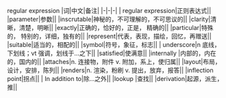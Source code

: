  regular expression
|词|中文|备注|
|-|-|-|
| regular expression|正则表达式||
|parameter|参数||
|inscrutable|神秘的，不可理解的，不可思议的||
|clarity|清晰，清楚，明晰||
|exactly|正确的，恰好的，正是， 精确的||
|particular|特殊的， 特别的，详细，独有的||
|represent|代表，表现，描绘，回忆，再赠送||
|suitable|适当的，相配的||
|symbol|符号，象征，标志||
| underscore|n 底线，下划线；vt 强调，划线于...之下||
|satisfied|使满意||
|internally |内部的，内在的，国内的||
|attaches|n. 连接物，附件 v. 附加，系上，使归属||
|layout|布局，设计，安排，陈列||
|renders|n. 渲染，粉刷 v. 提出，放弃，报答||
|inflection point|拐点||
| In addition to|除...之外||
|lookup |查找||
|derivation|起源，派生，推||












